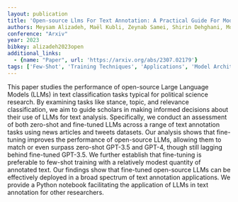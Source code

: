 ```yaml
---
layout: publication
title: 'Open-source Llms For Text Annotation: A Practical Guide For Model Setting And Fine-tuning'
authors: Meysam Alizadeh, Maël Kubli, Zeynab Samei, Shirin Dehghani, Mohammadmasiha Zahedivafa, Juan Diego Bermeo, Maria Korobeynikova, Fabrizio Gilardi
conference: "Arxiv"
year: 2023
bibkey: alizadeh2023open
additional_links:
  - {name: "Paper", url: 'https://arxiv.org/abs/2307.02179'}
tags: ['Few-Shot', 'Training Techniques', 'Applications', 'Model Architecture', 'Fine-Tuning', 'GPT', 'Pretraining Methods']
---
```

This paper studies the performance of open-source Large Language Models
(LLMs) in text classification tasks typical for political science research. By
examining tasks like stance, topic, and relevance classification, we aim to
guide scholars in making informed decisions about their use of LLMs for text
analysis. Specifically, we conduct an assessment of both zero-shot and
fine-tuned LLMs across a range of text annotation tasks using news articles and
tweets datasets. Our analysis shows that fine-tuning improves the performance
of open-source LLMs, allowing them to match or even surpass zero-shot GPT-3.5
and GPT-4, though still lagging behind fine-tuned GPT-3.5. We further establish
that fine-tuning is preferable to few-shot training with a relatively modest
quantity of annotated text. Our findings show that fine-tuned open-source LLMs
can be effectively deployed in a broad spectrum of text annotation
applications. We provide a Python notebook facilitating the application of LLMs
in text annotation for other researchers.
